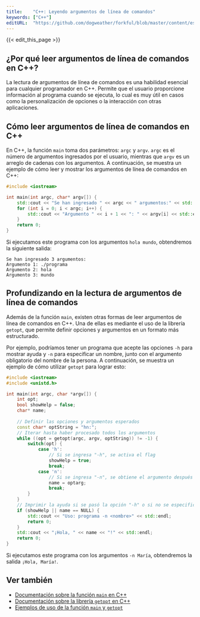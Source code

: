 ```yaml
---
title:    "C++: Leyendo argumentos de línea de comandos"
keywords: ["C++"]
editURL:  "https://github.com/dogweather/forkful/blob/master/content/es/cpp/reading-command-line-arguments.md"
---
```


{{< edit_this_page >}}

## ¿Por qué leer argumentos de línea de comandos en C++?

La lectura de argumentos de línea de comandos es una habilidad esencial para cualquier programador en C++. Permite que el usuario proporcione información al programa cuando se ejecuta, lo cual es muy útil en casos como la personalización de opciones o la interacción con otras aplicaciones.

## Cómo leer argumentos de línea de comandos en C++

En C++, la función `main` toma dos parámetros: `argc` y `argv`. `argc` es el número de argumentos ingresados por el usuario, mientras que `argv` es un arreglo de cadenas con los argumentos. A continuación, se muestra un ejemplo de cómo leer y mostrar los argumentos de línea de comandos en C++:

```C++
#include <iostream>

int main(int argc, char* argv[]) {
    std::cout << "Se han ingresado " << argc << " argumentos:" << std::endl;
    for (int i = 0; i < argc; i++) {
        std::cout << "Argumento " << i + 1 << ": " << argv[i] << std::endl;
    }
    return 0;
}
```

Si ejecutamos este programa con los argumentos `hola mundo`, obtendremos la siguiente salida:

```
Se han ingresado 3 argumentos:
Argumento 1: ./programa
Argumento 2: hola
Argumento 3: mundo
```

## Profundizando en la lectura de argumentos de línea de comandos

Además de la función `main`, existen otras formas de leer argumentos de línea de comandos en C++. Una de ellas es mediante el uso de la librería `getopt`, que permite definir opciones y argumentos en un formato más estructurado.

Por ejemplo, podríamos tener un programa que acepte las opciones `-h` para mostrar ayuda y `-n` para especificar un nombre, junto con el argumento obligatorio del nombre de la persona. A continuación, se muestra un ejemplo de cómo utilizar `getopt` para lograr esto:

```C++
#include <iostream>
#include <unistd.h>

int main(int argc, char *argv[]) {
    int opt;
    bool showHelp = false;
    char* name;
    
    // Definir las opciones y argumentos esperados
    const char* optString = "hn:";
    // Iterar hasta haber procesado todos los argumentos
    while ((opt = getopt(argc, argv, optString)) != -1) {
        switch(opt) {
            case 'h':
                // Si se ingresa "-h", se activa el flag
                showHelp = true;
                break;
            case 'n':
                // Si se ingresa "-n", se obtiene el argumento después de la opción
                name = optarg;
                break;
        }
    }
    // Imprimir la ayuda si se pasó la opción "-h" o si no se especificó un nombre
    if (showHelp || name == NULL) {
        std::cout << "Uso: programa -n <nombre>" << std::endl;
        return 0;
    }
    std::cout << "¡Hola, " << name << "!" << std::endl;
    return 0;
}
```

Si ejecutamos este programa con los argumentos `-n María`, obtendremos la salida `¡Hola, María!`.

## Ver también

- [Documentación sobre la función `main` en C++](https://www.cplusplus.com/reference/cstdlib/main/)
- [Documentación sobre la librería `getopt` en C++](https://www.gnu.org/software/libc/manual/html_node/Getopt.html)
- [Ejemplos de uso de la función `main` y `getopt`](https://www.tutorialspoint.com/cplusplus/cpp_command_line_arguments.htm)